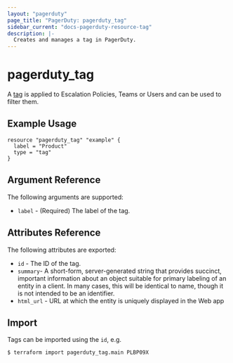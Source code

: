 ```yaml
---
layout: "pagerduty"
page_title: "PagerDuty: pagerduty_tag"
sidebar_current: "docs-pagerduty-resource-tag"
description: |-
  Creates and manages a tag in PagerDuty.
---
```


# pagerduty\_tag

A [tag](https://developer.pagerduty.com/api-reference/reference/REST/openapiv3.json/paths/~1tags/get) is applied to Escalation Policies, Teams or Users and can be used to filter them.

## Example Usage

```hcl
resource "pagerduty_tag" "example" {
  label = "Product"
  type = "tag"
}
```

## Argument Reference

The following arguments are supported:

  * `label` - (Required) The label of the tag.

## Attributes Reference

The following attributes are exported:

  * `id` - The ID of the tag.
  * `summary`- A short-form, server-generated string that provides succinct, important information about an object suitable for primary labeling of an entity in a client. In many cases, this will be identical to name, though it is not intended to be an identifier.
  * `html_url` - URL at which the entity is uniquely displayed in the Web app

## Import

Tags can be imported using the `id`, e.g.

```
$ terraform import pagerduty_tag.main PLBP09X
```
